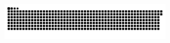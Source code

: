 <picture>
  <source media="(prefers-color-scheme: dark)" srcset="https://raw.githubusercontent.com/MarineHakobyan/MarineHakobyan/c1e0d0830df725d70d2109dad82d7fe4f41ca769/github-contribution-grid-snake-dark.svg" />
  <source media="(prefers-color-scheme: light)" srcset="https://raw.githubusercontent.com/MarineHakobyan/MarineHakobyan/c1e0d0830df725d70d2109dad82d7fe4f41ca769/github-contribution-grid-snake.svg" />
  <img alt="github-snake" src="https://raw.githubusercontent.com/MarineHakobyan/MarineHakobyan/c1e0d0830df725d70d2109dad82d7fe4f41ca769/github-contribution-grid-snake-dark.svg" />
</picture>
